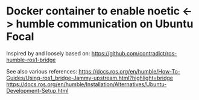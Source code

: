 # Docker container to enable noetic <-> humble communication on Ubuntu Focal

Inspired by and loosely based on:
https://github.com/contradict/ros-humble-ros1-bridge

See also various references:
https://docs.ros.org/en/humble/How-To-Guides/Using-ros1_bridge-Jammy-upstream.html?highlight=bridge
https://docs.ros.org/en/humble/Installation/Alternatives/Ubuntu-Development-Setup.html
